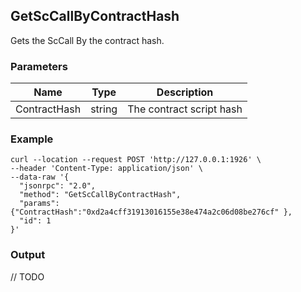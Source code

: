 ## GetScCallByContractHash

 Gets the ScCall By the contract hash.

### Parameters

| Name         | Type   | Description       |
| ---------------- | -------------- | ------- |
| ContractHash | string | The contract script hash |

### Example
```shell
curl --location --request POST 'http://127.0.0.1:1926' \
--header 'Content-Type: application/json' \
--data-raw '{  
  "jsonrpc": "2.0",
  "method": "GetScCallByContractHash",
  "params": {"ContractHash":"0xd2a4cff31913016155e38e474a2c06d08be276cf" },
  "id": 1
}'
```

### Output

// TODO

